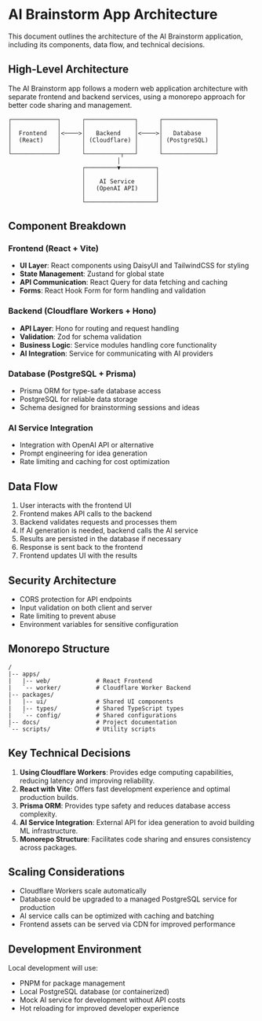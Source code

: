 # AI Brainstorm App Architecture

This document outlines the architecture of the AI Brainstorm application, including its components, data flow, and technical decisions.

## High-Level Architecture

The AI Brainstorm app follows a modern web application architecture with separate frontend and backend services, using a monorepo approach for better code sharing and management.

```
┌─────────────┐      ┌──────────────┐      ┌───────────────┐
│             │      │              │      │               │
│  Frontend   │<────>│   Backend    │<────>│   Database    │
│  (React)    │      │ (Cloudflare) │      │ (PostgreSQL)  │
│             │      │              │      │               │
└─────────────┘      └──────────┬───┘      └───────────────┘
                               │
                     ┌─────────▼──────────┐
                     │                    │
                     │    AI Service      │
                     │   (OpenAI API)     │
                     │                    │
                     └────────────────────┘
```

## Component Breakdown

### Frontend (React + Vite)

- **UI Layer**: React components using DaisyUI and TailwindCSS for styling
- **State Management**: Zustand for global state
- **API Communication**: React Query for data fetching and caching
- **Forms**: React Hook Form for form handling and validation

### Backend (Cloudflare Workers + Hono)

- **API Layer**: Hono for routing and request handling
- **Validation**: Zod for schema validation
- **Business Logic**: Service modules handling core functionality
- **AI Integration**: Service for communicating with AI providers

### Database (PostgreSQL + Prisma)

- Prisma ORM for type-safe database access
- PostgreSQL for reliable data storage
- Schema designed for brainstorming sessions and ideas

### AI Service Integration

- Integration with OpenAI API or alternative
- Prompt engineering for idea generation
- Rate limiting and caching for cost optimization

## Data Flow

1. User interacts with the frontend UI
2. Frontend makes API calls to the backend
3. Backend validates requests and processes them
4. If AI generation is needed, backend calls the AI service
5. Results are persisted in the database if necessary
6. Response is sent back to the frontend
7. Frontend updates UI with the results

## Security Architecture

- CORS protection for API endpoints
- Input validation on both client and server
- Rate limiting to prevent abuse
- Environment variables for sensitive configuration

## Monorepo Structure

```
/
|-- apps/
|   |-- web/             # React Frontend
|   `-- worker/          # Cloudflare Worker Backend
|-- packages/
|   |-- ui/              # Shared UI components
|   |-- types/           # Shared TypeScript types
|   `-- config/          # Shared configurations
|-- docs/                # Project documentation
`-- scripts/             # Utility scripts
```

## Key Technical Decisions

1. **Using Cloudflare Workers**: Provides edge computing capabilities, reducing latency and improving reliability.
2. **React with Vite**: Offers fast development experience and optimal production builds.
3. **Prisma ORM**: Provides type safety and reduces database access complexity.
4. **AI Service Integration**: External API for idea generation to avoid building ML infrastructure.
5. **Monorepo Structure**: Facilitates code sharing and ensures consistency across packages.

## Scaling Considerations

- Cloudflare Workers scale automatically
- Database could be upgraded to a managed PostgreSQL service for production
- AI service calls can be optimized with caching and batching
- Frontend assets can be served via CDN for improved performance

## Development Environment

Local development will use:

- PNPM for package management
- Local PostgreSQL database (or containerized)
- Mock AI service for development without API costs
- Hot reloading for improved developer experience
